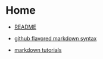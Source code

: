 # Home

* [README](/README)

* [github flavored markdown syntax](https://github.com/adam-p/markdown-here/wiki/Markdown-Cheatsheet)
* [markdown tutorials]()
